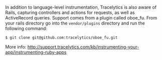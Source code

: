 In addition to language-level instrumentation, Tracelytics is also aware of Rails, capturing controllers and actions for requests, as well as ActiveRecord queries. Support comes from a plugin called oboe\_fu. From your rails directory go into the `vendor/plugins` directory and run the following command:

    $ git clone git@github.com:tracelytics/oboe_fu.git

More info: http://support.tracelytics.com/kb/instrumenting-your-app/instrumenting-ruby-apps
